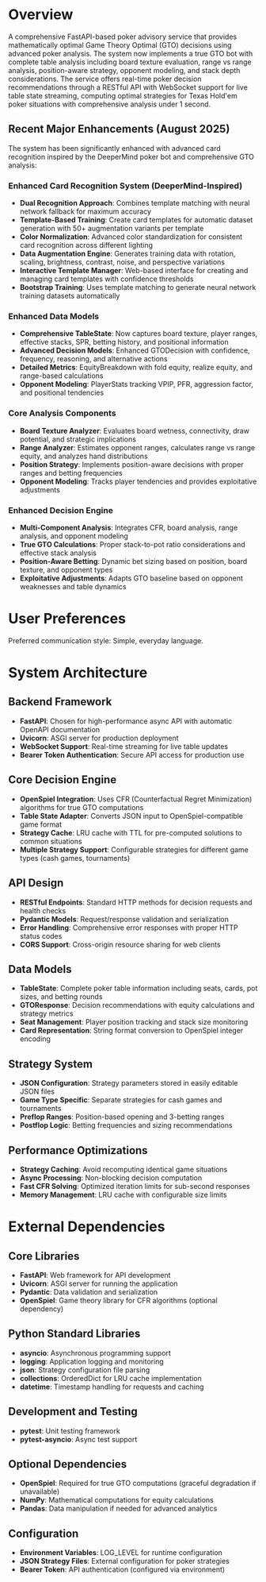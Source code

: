 # Overview

A comprehensive FastAPI-based poker advisory service that provides mathematically optimal Game Theory Optimal (GTO) decisions using advanced poker analysis. The system now implements a true GTO bot with complete table analysis including board texture evaluation, range vs range analysis, position-aware strategy, opponent modeling, and stack depth considerations. The service offers real-time poker decision recommendations through a RESTful API with WebSocket support for live table state streaming, computing optimal strategies for Texas Hold'em poker situations with comprehensive analysis under 1 second.

## Recent Major Enhancements (August 2025)

The system has been significantly enhanced with advanced card recognition inspired by the DeeperMind poker bot and comprehensive GTO analysis:

### Enhanced Card Recognition System (DeeperMind-Inspired)
- **Dual Recognition Approach**: Combines template matching with neural network fallback for maximum accuracy
- **Template-Based Training**: Create card templates for automatic dataset generation with 50+ augmentation variants per template
- **Color Normalization**: Advanced color standardization for consistent card recognition across different lighting
- **Data Augmentation Engine**: Generates training data with rotation, scaling, brightness, contrast, noise, and perspective variations
- **Interactive Template Manager**: Web-based interface for creating and managing card templates with confidence thresholds
- **Bootstrap Training**: Uses template matching to generate neural network training datasets automatically

### Enhanced Data Models
- **Comprehensive TableState**: Now captures board texture, player ranges, effective stacks, SPR, betting history, and positional information
- **Advanced Decision Models**: Enhanced GTODecision with confidence, frequency, reasoning, and alternative actions
- **Detailed Metrics**: EquityBreakdown with fold equity, realize equity, and range-based calculations
- **Opponent Modeling**: PlayerStats tracking VPIP, PFR, aggression factor, and positional tendencies

### Core Analysis Components
- **Board Texture Analyzer**: Evaluates board wetness, connectivity, draw potential, and strategic implications
- **Range Analyzer**: Estimates opponent ranges, calculates range vs range equity, and analyzes hand distributions
- **Position Strategy**: Implements position-aware decisions with proper ranges and betting frequencies
- **Opponent Modeling**: Tracks player tendencies and provides exploitative adjustments

### Enhanced Decision Engine
- **Multi-Component Analysis**: Integrates CFR, board analysis, range analysis, and opponent modeling
- **True GTO Calculations**: Proper stack-to-pot ratio considerations and effective stack analysis
- **Position-Aware Betting**: Dynamic bet sizing based on position, board texture, and opponent types
- **Exploitative Adjustments**: Adapts GTO baseline based on opponent weaknesses and table dynamics

# User Preferences

Preferred communication style: Simple, everyday language.

# System Architecture

## Backend Framework
- **FastAPI**: Chosen for high-performance async API with automatic OpenAPI documentation
- **Uvicorn**: ASGI server for production deployment
- **WebSocket Support**: Real-time streaming for live table updates
- **Bearer Token Authentication**: Secure API access for production use

## Core Decision Engine
- **OpenSpiel Integration**: Uses CFR (Counterfactual Regret Minimization) algorithms for true GTO computations
- **Table State Adapter**: Converts JSON input to OpenSpiel-compatible game format
- **Strategy Cache**: LRU cache with TTL for pre-computed solutions to common situations
- **Multiple Strategy Support**: Configurable strategies for different game types (cash games, tournaments)

## API Design
- **RESTful Endpoints**: Standard HTTP methods for decision requests and health checks
- **Pydantic Models**: Request/response validation and serialization
- **Error Handling**: Comprehensive error responses with proper HTTP status codes
- **CORS Support**: Cross-origin resource sharing for web clients

## Data Models
- **TableState**: Complete poker table information including seats, cards, pot sizes, and betting rounds
- **GTOResponse**: Decision recommendations with equity calculations and strategy metrics
- **Seat Management**: Player position tracking and stack size monitoring
- **Card Representation**: String format conversion to OpenSpiel integer encoding

## Strategy System
- **JSON Configuration**: Strategy parameters stored in easily editable JSON files
- **Game Type Specific**: Separate strategies for cash games and tournaments
- **Preflop Ranges**: Position-based opening and 3-betting ranges
- **Postflop Logic**: Betting frequencies and sizing recommendations

## Performance Optimizations
- **Strategy Caching**: Avoid recomputing identical game situations
- **Async Processing**: Non-blocking decision computation
- **Fast CFR Solving**: Optimized iteration limits for sub-second responses
- **Memory Management**: LRU cache with configurable size limits

# External Dependencies

## Core Libraries
- **FastAPI**: Web framework for API development
- **Uvicorn**: ASGI server for running the application
- **Pydantic**: Data validation and serialization
- **OpenSpiel**: Game theory library for CFR algorithms (optional dependency)

## Python Standard Libraries
- **asyncio**: Asynchronous programming support
- **logging**: Application logging and monitoring
- **json**: Strategy configuration file parsing
- **collections**: OrderedDict for LRU cache implementation
- **datetime**: Timestamp handling for requests and caching

## Development and Testing
- **pytest**: Unit testing framework
- **pytest-asyncio**: Async test support

## Optional Dependencies
- **OpenSpiel**: Required for true GTO computations (graceful degradation if unavailable)
- **NumPy**: Mathematical computations for equity calculations
- **Pandas**: Data manipulation if needed for advanced analytics

## Configuration
- **Environment Variables**: LOG_LEVEL for runtime configuration
- **JSON Strategy Files**: External configuration for poker strategies
- **Bearer Token**: API authentication (configured via environment)